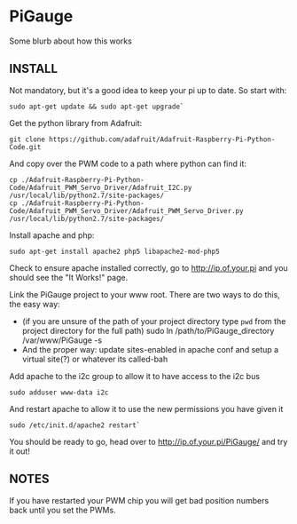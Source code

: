 PiGauge
===================

Some blurb about how this works

INSTALL
-------------------
Not mandatory, but it's a good idea to keep your pi up to date.  So start with:

    sudo apt-get update && sudo apt-get upgrade`

Get the python library from Adafruit:

    git clone https://github.com/adafruit/Adafruit-Raspberry-Pi-Python-Code.git

And copy over the PWM code to a path where python can find it:

    cp ./Adafruit-Raspberry-Pi-Python-Code/Adafruit_PWM_Servo_Driver/Adafruit_I2C.py /usr/local/lib/python2.7/site-packages/
    cp ./Adafruit-Raspberry-Pi-Python-Code/Adafruit_PWM_Servo_Driver/Adafruit_PWM_Servo_Driver.py  /usr/local/lib/python2.7/site-packages/

Install apache and php:

    sudo apt-get install apache2 php5 libapache2-mod-php5

Check to ensure apache installed correctly, go to http://ip.of.your.pi and you should see the "It Works!" page.

Link the PiGauge project to your www root.  There are two ways to do this, the easy way:

* (if you are unsure of the path of your project directory type `pwd` from the project directory for the full path)
    sudo ln /path/to/PiGauge_directory /var/www/PiGauge -s
* And the proper way:
	update sites-enabled in apache conf and setup a virtual site(?) or whatever its called-bah

Add apache to the i2c group to allow it to have access to the i2c bus

    sudo adduser www-data i2c

And restart apache to allow it to use the new permissions you have given it

    sudo /etc/init.d/apache2 restart`

You should be ready to go, head over to http://ip.of.your.pi/PiGauge/ and try it out!

NOTES
-------------------
If you have restarted your PWM chip you will get bad position numbers back until you set the PWMs.
